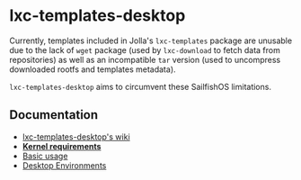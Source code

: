 # lxc-templates-desktop

Currently, templates included in Jolla's `lxc-templates` package are unusable due to the lack of `wget` package (used by `lxc-download` to fetch data from repositories) as well as an incompatible `tar` version (used to uncompress downloaded rootfs and templates metadata).

`lxc-templates-desktop` aims to circumvent these SailfishOS limitations.


## Documentation

 - [lxc-templates-desktop's wiki](https://github.com/sailfish-containers/lxc-templates-desktop/wiki)
 - **[Kernel requirements](https://github.com/sailfish-containers/lxc-templates-desktop/wiki/Requirements)**
 - [Basic usage](https://github.com/sailfish-containers/lxc-templates-desktop/wiki/Usage)
 - [Desktop Environments](https://github.com/sailfish-containers/lxc-templates-desktop/wiki/Desktop)
